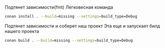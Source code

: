 
Подтянет зависимости(fmt)
Легковесная команда
```sh
conan install . --build=missing --settings=build_type=Debug
```

Подтянет зависимости и соберет наш проект
Эта еще и запускает билд нашего проекта
```sh
conan build . --build=missing --settings=build_type=Debug
```
